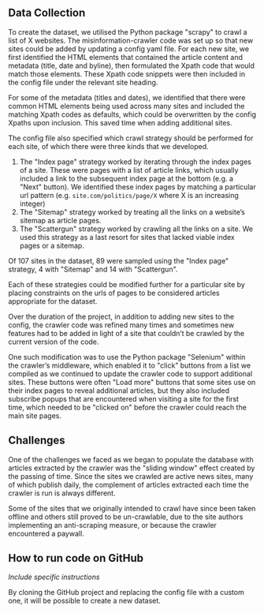 Data Collection
-----

To create the dataset, we utilised the Python package "scrapy" to crawl a list of X websites. The misinformation-crawler code was set up so that new sites could be added by updating a config yaml file. For each new site, we first identified the HTML elements that contained the article content and metadata (title, date and byline), then formulated the Xpath code that would match those elements. These Xpath code snippets were then included in the config file under the relevant site heading.

For some of the metadata (titles and dates), we identified that there were common HTML elements being used across many sites and included the matching Xpath codes as defaults, which could be overwritten by the config Xpaths upon inclusion. This saved time when adding additional sites.

The config file also specified which crawl strategy should be performed for each site, of which there were three kinds that we developed.
1.	The "Index page" strategy worked by iterating through the index pages of a site. These were pages with a list of article links, which usually included a link to the subsequent index page at the bottom (e.g. a "Next" button). We identified these index pages by matching a particular url pattern (e.g. `site.com/politics/page/X` where X is an increasing integer)
2.	The "Sitemap" strategy worked by treating all the links on a website’s sitemap as article pages.
3.	The "Scattergun" strategy worked by crawling all the links on a site. We used this strategy as a last resort for sites that lacked viable index pages or a sitemap.

Of 107 sites in the dataset, 89 were sampled using the "Index page" strategy, 4 with "Sitemap" and 14 with "Scattergun".

Each of these strategies could be modified further for a particular site by placing constraints on the urls of pages to be considered articles appropriate for the dataset.

Over the duration of the project, in addition to adding new sites to the config, the crawler code was refined many times and sometimes new features had to be added in light of a site that couldn’t be crawled by the current version of the code.

One such modification was to use the Python package "Selenium" within the crawler’s middleware, which enabled it to "click" buttons from a list we compiled as we continued to update the crawler code to support additional sites. These buttons were often "Load more" buttons that some sites use on their index pages to reveal additional articles, but they also included subscribe popups that are encountered when visiting a site for the first time, which needed to be "clicked on" before the crawler could reach the main site pages.

Challenges
-----

One of the challenges we faced as we began to populate the database with articles extracted by the crawler was the "sliding window" effect created by the passing of time. Since the sites we crawled are active news sites, many of which publish daily, the complement of articles extracted each time the crawler is run is always different.

Some of the sites that we originally intended to crawl have since been taken offline and others still proved to be un-crawlable, due to the site authors implementing an anti-scraping measure, or because the crawler encountered a paywall.

How to run code on GitHub
----

*Include specific instructions*

By cloning the GitHub project and replacing the config file with a custom one, it will be possible to create a new dataset.
